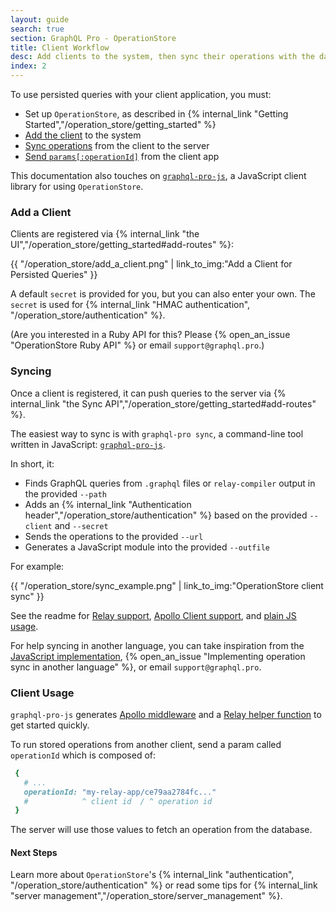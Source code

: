 ```yaml
---
layout: guide
search: true
section: GraphQL Pro - OperationStore
title: Client Workflow
desc: Add clients to the system, then sync their operations with the database.
index: 2
---
```


To use persisted queries with your client application, you must:

- Set up `OperationStore`, as described in {% internal_link "Getting Started","/operation_store/getting_started" %}
- [Add the client](#add-a-client) to the system
- [Sync operations](#syncing) from the client to the server
- [Send `params[:operationId]`](#client-usage) from the client app

This documentation also touches on [`graphql-pro-js`](https://github.com/rmosolgo/graphql-pro-js), a JavaScript client library for using `OperationStore`.

### Add a Client

Clients are registered via {% internal_link "the UI","/operation_store/getting_started#add-routes" %}:

{{ "/operation_store/add_a_client.png" | link_to_img:"Add a Client for Persisted Queries" }}

A default `secret` is provided for you, but you can also enter your own. The `secret` is used for {% internal_link "HMAC authentication", "/operation_store/authentication" %}.

(Are you interested in a Ruby API for this? Please {% open_an_issue "OperationStore Ruby API" %} or email `support@graphql.pro`.)

### Syncing

Once a client is registered, it can push queries to the server via {% internal_link "the Sync API","/operation_store/getting_started#add-routes" %}.

The easiest way to sync is with `graphql-pro sync`, a command-line tool written in JavaScript: [`graphql-pro-js`](https://github.com/rmosolgo/graphql-pro-js).

In short, it:

- Finds GraphQL queries from `.graphql` files or `relay-compiler` output in the provided `--path`
- Adds an {% internal_link "Authentication header","/operation_store/authentication" %} based on the provided `--client` and `--secret`
- Sends the operations to the provided `--url`
- Generates a JavaScript module into the provided `--outfile`

For example:

{{ "/operation_store/sync_example.png" | link_to_img:"OperationStore client sync" }}

See the readme for [Relay support](https://github.com/rmosolgo/graphql-pro-js#use-with-relay), [Apollo Client support](https://github.com/rmosolgo/graphql-pro-js#use-with-apollo-client), and [plain JS usage](https://github.com/rmosolgo/graphql-pro-js#use-with-plain-javascript).



For help syncing in another language, you can take inspiration from the [JavaScript implementation](https://github.com/rmosolgo/graphql-pro-js), {% open_an_issue "Implementing operation sync in another language" %}, or email `support@graphql.pro`.

### Client Usage

`graphql-pro-js` generates [Apollo middleware](https://github.com/rmosolgo/graphql-pro-js#use-with-apollo-client) and a [Relay helper function](https://github.com/rmosolgo/graphql-pro-js#use-with-relay) to get started quickly.

To run stored operations from another client, send a param called `operationId` which is composed of:


```ruby
 {
   # ...
   operationId: "my-relay-app/ce79aa2784fc..."
   #            ^ client id  / ^ operation id
 }
```

The server will use those values to fetch an operation from the database.

#### Next Steps

Learn more about `OperationStore`'s {% internal_link "authentication", "/operation_store/authentication" %} or read some tips for {% internal_link "server management","/operation_store/server_management" %}.
